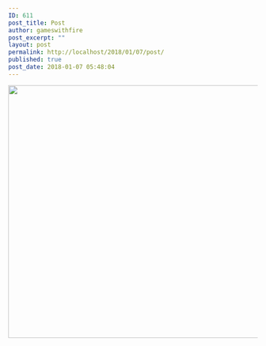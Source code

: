 ```yaml
---
ID: 611
post_title: Post
author: gameswithfire
post_excerpt: ""
layout: post
permalink: http://localhost/2018/01/07/post/
published: true
post_date: 2018-01-07 05:48:04
---
```

<img class="alignleft size-full wp-image-620" src="http://localhost/wp-content/uploads/2018/01/demo-6-768x512.jpg" alt="" width="768" height="512" />